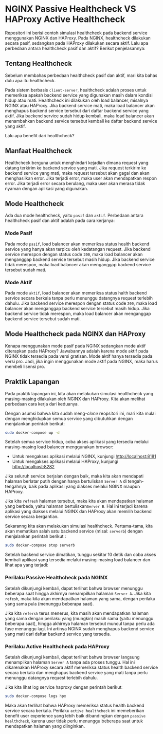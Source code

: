 # NGINX Passive Healthcheck VS HAProxy Active Healthcheck

Repositori ini berisi contoh simulasi healthcheck pada backend service menggunakan NGINX dan HAProxy. Pada NGINX, healthcheck dilakukan secara pasif, sedangkan pada HAProxy dilakukan secara aktif. Lalu apa perbedaan antara healthcheck pasif dan aktif? Berikut penjelasannya:

## Tentang Healthcheck

Sebelum membahas perbedaan healthcheck pasif dan aktif, mari kita bahas dulu apa itu healthcheck.

Pada sistem berbasis `client-server`, healthcheck adalah proses untuk memeriksa apakah backend service yang digunakan masih dalam kondisi hidup atau mati. Healthcheck ini dilakukan oleh load balancer, misalnya NGINX atau HAProxy. Jika backend service mati, maka load balancer akan menghapus backend service tersebut dari daftar backend service yang aktif. Jika backend service sudah hidup kembali, maka load balancer akan menambahkan backend service tersebut kembali ke daftar backend service yang aktif.

Lalu apa benefit dari healthcheck?

## Manfaat Healthcheck

Healthcheck berguna untuk menghindari kejadian dimana request yang datang terkirim ke backend service yang mati. Jika request terkirim ke backend service yang mati, maka request tersebut akan gagal dan akan menghasilkan error. Jika terjadi error, maka user akan mendapatkan respon error. Jika terjadi error secara berulang, maka user akan merasa tidak nyaman dengan aplikasi yang digunakan.

## Mode Healthcheck

Ada dua mode healthcheck, yaitu `pasif` dan `aktif`. Perbedaan antara healthcheck pasif dan aktif adalah pada cara kerjanya:

### Mode Pasif

Pada mode `pasif`, load balancer akan memeriksa status health backend service yang hanya akan terpicu oleh kedatangan request. Jika backend service merespon dengan status code `200`, maka load balancer akan menganggap backend service tersebut masih hidup. Jika backend service tidak merespon, maka load balancer akan menganggap backend service tersebut sudah mati.

### Mode Aktif

Pada mode `aktif`, load balancer akan memeriksa status halth backend service secara berkala tanpa perlu menunggu datangnya request terlebih dahulu. Jika backend service merespon dengan status code `200`, maka load balancer akan menganggap backend service tersebut masih hidup. Jika backend service tidak merespon, maka load balancer akan menganggap backend service tersebut sudah mati.

## Mode Healthcheck pada NGINX dan HAProxy

Kenapa menggunakan mode pasif pada NGINX sedangkan mode aktif diterapkan pada HAProxy? Jawabannya adalah karena mode aktif pada NGINX tidak tersedia pada versi gratisan. Mode aktif hanya tersedia pada versi pro. Jadi, jika ingin menggunakan mode aktif pada NGINX, maka harus membeli lisensi pro.

## Praktik Lapangan

Pada praktik lapangan ini, kita akan melakukan simulasi healthcheck yang masing-masing dilakukan oleh NGINX dan HAProxy. Kita akan melihat perbedaan cara kerja dari keduanya.

Dengan asumsi bahwa kita sudah meng-_clone_ reopsitori ini, mari kita mulai dengan menghidupkan semua service yang dibutuhkan dengan menjalankan perintah berikut:

```bash
sudo docker-compose up -d
```

Setelah semua service hidup, coba akses aplikasi yang tersedia melalui masing-masing load balancer menggunakan browser:

- Untuk mengakses aplikasi melalui NGINX, kunjungi [http://localhost:8181](http://localhost:8181)
- Untuk mengakses aplikasi melalui HAProxy, kunjungi [http://localhost:8282](http://localhost:8282)

Jika seluruh service berjalan dengan baik, maka kita akan mendapati halaman berlatar putih dengan hanya bertuliskan `Server A` di tengah-tengahnya, baik pada aplikasi yang diakses melalui NGINX maupun HAProxy.

Jika kita `refresh` halaman tersebut, maka kita akan mendapatkan halaman yang berbeda, yaitu halaman bertuliskan`Server B`. Hal ini terjadi karena aplikasi yang diakses melalui NGINX dan HAProxy akan memilih backend service secara bergantian.

Sekaranng kita akan melakukan simulasi healthcheck. Pertama-tama, kita akan mematikan salah satu backend service (misal: `serverb`) dengan menjalankan perintah berikut :

```bash
sudo docker-compose stop serverb
```

Setelah backend service dimatikan, tunggu sekitar 10 detik dan coba akses kembali aplikasi yang tersedia melalui masing-masing load balancer dan lihat apa yang terjadi:

### Perilaku Passive Healthcheck pada NGINX

Setelah dikunjungi kembali, dapat terlihat bahwa browser menunggu beberapa saat hingga akhirnya menampilkan halaman `Server A`. Jika kita `refesh`, maka kita akan mendapatkan halaman yang sama, dengan perilaku yang sama pula (menunggu beberapa saat).

Jika kita `refersh` terus menerus, kita masih akan mendapatkan halaman yang sama dengan perilaku yang (mungkin) masih sama (yaitu menunggu beberapa saat), hingga akhirnya halaman tersebut muncul tanpa perlu ada fase menunggu lagi. Ini artinya NGINX sudah menghapus backend service yang mati dari daftar backend service yang tersedia.

### Perilaku Active Healthcheck pada HAProxy

Setelah dikunjungi kembali, dapat terlihat bahwa browser langsung menampilkan halaman `Server A` tanpa ada proses tunggu. Hal ini dikarenakan HAProxy secara aktif memeriksa status health backend service secara berkala dan menghapus backend service yang mati tanpa perlu menunggu datangnya request terlebih dahulu.

Jika kita lihat log service haproxy dengan perintah berikut:

```bash
sudo docker-compose logs hpx
```

Maka akan terlihat bahwa HAProxy memeriksa status health backend service secara berkala. Perilaku `active healthcheck` ini memeberikan benefit user experience yang lebih baik dibandingkan dengan `passive healthcheck`, karena user tidak perlu menunggu beberapa saat untuk mendapatkan halaman yang diinginkan.
